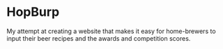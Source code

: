 HopBurp
=======

My attempt at creating a website that makes it easy for home-brewers to input their beer recipes and the awards and competition scores.
